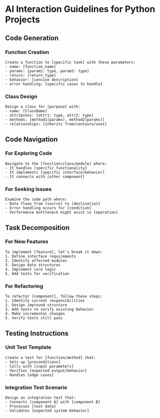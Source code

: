 # AI Interaction Guidelines for Python Projects

## Code Generation

### Function Creation
```
Create a function to [specific task] with these parameters:
- name: [function_name]
- params: [param1: type, param2: type]
- return: [return_type]
- behavior: [concise description]
- error handling: [specific cases to handle]
```

### Class Design
```
Design a class for [purpose] with:
- name: [ClassName]
- attributes: [attr1: type, attr2: type]
- methods: [method1(params), method2(params)]
- relationships: [inherits from/contains/uses]
```

## Code Navigation

### For Exploring Code
```
Navigate to the [function/class/module] where:
- It handles [specific functionality]
- It implements [specific interface/behavior]
- It connects with [other component]
```

### For Seeking Issues
```
Examine the code path where:
- Data flows from [source] to [destination]
- Error handling occurs for [condition]
- Performance bottleneck might exist in [operation]
```

## Task Decomposition

### For New Features
```
To implement [feature], let's break it down:
1. Define interface requirements
2. Identify affected modules
3. Design data structures
4. Implement core logic
5. Add tests for verification
```

### For Refactoring
```
To refactor [component], follow these steps:
1. Identify current responsibilities
2. Design improved structure
3. Add tests to verify existing behavior
4. Make incremental changes
5. Verify tests still pass
```

## Testing Instructions

### Unit Test Template
```
Create a test for [function/method] that:
- Sets up [preconditions]
- Calls with [input parameters]
- Verifies [expected output/behavior]
- Handles [edge cases]
```

### Integration Test Scenario
```
Design an integration test that:
- Connects [component A] with [component B]
- Processes [test data]
- Validates [expected system behavior]
```